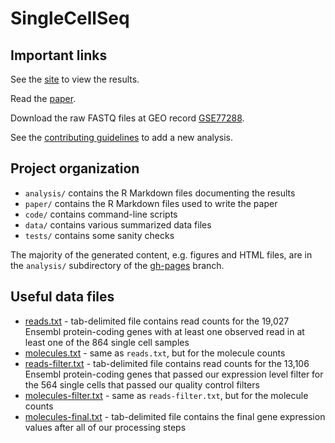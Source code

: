 # SingleCellSeq

## Important links

See the [site][] to view the results.

Read the [paper][].

Download the raw FASTQ files at GEO record [GSE77288][geo].

See the [contributing guidelines][contrib] to add a new analysis.

[site]: http://jdblischak.github.io/singleCellSeq/analysis
[paper]: https://github.com/jdblischak/singleCellSeq/blob/master/paper/tung-et-al.docx
[geo]: https://www.ncbi.nlm.nih.gov/geo/query/acc.cgi?acc=GSE77288
[contrib]: https://github.com/jdblischak/singleCellSeq/blob/master/CONTRIBUTING.md

## Project organization

*  `analysis/` contains the R Markdown files documenting the results
*  `paper/` contains the R Markdown files used to write the paper
*  `code/` contains command-line scripts
*  `data/` contains various summarized data files
*  `tests/` contains some sanity checks

The majority of the generated content, e.g. figures and HTML files, are in the `analysis/` subdirectory of the [gh-pages][] branch.

[gh-pages]: https://github.com/jdblischak/singleCellSeq/tree/gh-pages/analysis

## Useful data files

*  [reads.txt][reads] - tab-delimited file contains read counts for the 19,027 Ensembl protein-coding genes with at least one observed read in at least one of the 864 single cell samples
*  [molecules.txt][molecules] - same as `reads.txt`, but for the molecule counts
*  [reads-filter.txt][reads-filter] - tab-delimited file contains read counts for the 13,106 Ensembl protein-coding genes that passed our expression level filter for the 564 single cells that passed our quality control filters
*  [molecules-filter.txt][molecules-filter] - same as `reads-filter.txt`, but for the molecule counts
*  [molecules-final.txt][molecules-final] - tab-delimited file contains the final gene expression values after all of our processing steps


[reads]: https://github.com/jdblischak/singleCellSeq/blob/gh-pages/data/reads.txt
[molecules]: https://github.com/jdblischak/singleCellSeq/blob/gh-pages/data/molecules.txt
[reads-filter]: https://github.com/jdblischak/singleCellSeq/blob/gh-pages/data/reads-filter.txt
[molecules-filter]: https://github.com/jdblischak/singleCellSeq/blob/gh-pages/data/molecules-filter.txt
[molecules-final]: https://github.com/jdblischak/singleCellSeq/blob/gh-pages/data/molecules-final.txt
